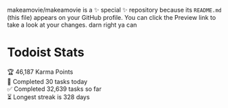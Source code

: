 makeamovie/makeamovie is a ✨ special ✨ repository because its `README.md` (this file) appears on your GitHub profile.
You can click the Preview link to take a look at your changes. darn right ya can

# Todoist Stats

<!-- TODO-IST:START -->
🏆  46,187 Karma Points           
🌸  Completed 30 tasks today           
✅  Completed 32,639 tasks so far           
⏳  Longest streak is 328 days
<!-- TODO-IST:END -->